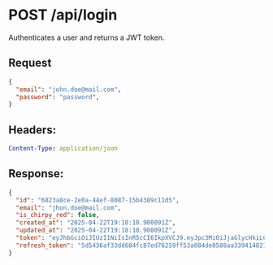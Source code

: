 # POST /api/login

Authenticates a user and returns a JWT token.

## Request
```json
{
  "email": "john.doe@mail.com",
  "password": "password",
}
```

## Headers:
```yaml
Content-Type: application/json
```

## Response:
```json
{
  "id": "6823a8ce-2e0a-44ef-8087-15b4389c11d5",
  "email": "jhon.doe@mail.com",
  "is_chirpy_red": false,
  "created_at": "2025-04-22T19:18:10.908091Z",
  "updated_at": "2025-04-22T19:18:10.908091Z",
  "token": "eyJhbGciOiJIUzI1NiIsInR5cCI6IkpXVCJ9.eyJpc3MiOiJjaGlycHkiLCJzdWIiOiI2ODIzYThjZS0yZTBhLTQ0ZWYtODA4Ny0xNWI0Mzg5YzExZDUiLCJleHAiOjE3NDUzNTMwOTAsImlhdCI6MTc0NTM0OTQ5MH0.uL9-OjefZ3RygWvPvR6fhBZTarEfu9bTYqGz9NgcE5E",
  "refresh_token": "5d5436af33dd684fc87ed76259ff53a084de0588aa3394148219cf862d7c61ab"
}
```
